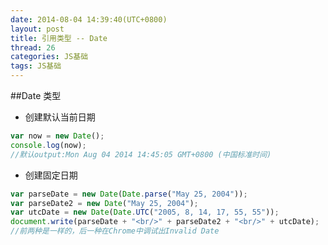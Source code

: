 ```yaml
---
date: 2014-08-04 14:39:40(UTC+0800)
layout: post
title: 引用类型 -- Date
thread: 26
categories: JS基础
tags: JS基础
---
```


##Date 类型
- 创建默认当前日期

```javascript
var now = new Date();
console.log(now);
//默认output:Mon Aug 04 2014 14:45:05 GMT+0800 (中国标准时间)
```

- 创建固定日期

```javascript
var parseDate = new Date(Date.parse("May 25, 2004"));
var parseDate2 = new Date("May 25, 2004");
var utcDate = new Date(Date.UTC("2005, 8, 14, 17, 55, 55"));
document.write(parseDate + "<br/>" + parseDate2 + "<br/>" + utcDate);
//前两种是一样的，后一种在Chrome中调试出Invalid Date
```

